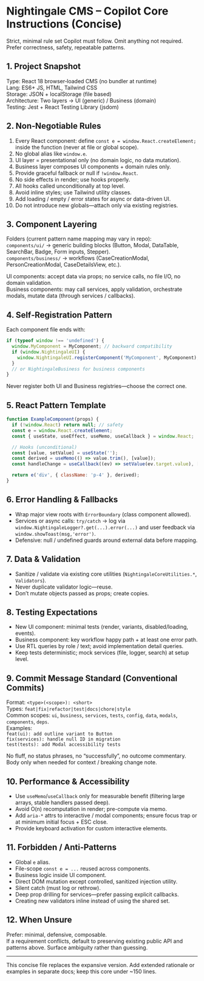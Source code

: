 # Nightingale CMS – Copilot Core Instructions (Concise)

Strict, minimal rule set Copilot must follow. Omit anything not required. Prefer correctness, safety, repeatable patterns.

## 1. Project Snapshot

Type: React 18 browser‑loaded CMS (no bundler at runtime)  
Lang: ES6+ JS, HTML, Tailwind CSS  
Storage: JSON + localStorage (file based)  
Architecture: Two layers → UI (generic) / Business (domain)  
Testing: Jest + React Testing Library (jsdom)

## 2. Non‑Negotiable Rules

1. Every React component: define `const e = window.React.createElement;` inside the function (never at file or global scope).
2. No global alias like `window.e`.
3. UI layer = presentational only (no domain logic, no data mutation).
4. Business layer composes UI components + domain rules only.
5. Provide graceful fallback or null if `!window.React`.
6. No side effects in render; use hooks properly.
7. All hooks called unconditionally at top level.
8. Avoid inline styles; use Tailwind utility classes.
9. Add loading / empty / error states for async or data-driven UI.
10. Do not introduce new globals—attach only via existing registries.

## 3. Component Layering

Folders (current pattern name mapping may vary in repo):  
`components/ui/` → generic building blocks (Button, Modal, DataTable, SearchBar, Badge, Form inputs, Stepper).  
`components/business/` → workflows (CaseCreationModal, PersonCreationModal, CaseDetailsView, etc.).

UI components: accept data via props; no service calls, no file I/O, no domain validation.  
Business components: may call services, apply validation, orchestrate modals, mutate data (through services / callbacks).

## 4. Self‑Registration Pattern

Each component file ends with:

```javascript
if (typeof window !== 'undefined') {
  window.MyComponent = MyComponent; // backward compatibility
  if (window.NightingaleUI) {
    window.NightingaleUI.registerComponent('MyComponent', MyComponent);
  }
  // or NightingaleBusiness for business components
}
```

Never register both UI and Business registries—choose the correct one.

## 5. React Pattern Template

```javascript
function ExampleComponent(props) {
  if (!window.React) return null; // safety
  const e = window.React.createElement;
  const { useState, useEffect, useMemo, useCallback } = window.React;

  // Hooks (unconditional)
  const [value, setValue] = useState('');
  const derived = useMemo(() => value.trim(), [value]);
  const handleChange = useCallback((ev) => setValue(ev.target.value), []);

  return e('div', { className: 'p-4' }, derived);
}
```

## 6. Error Handling & Fallbacks

- Wrap major view roots with `ErrorBoundary` (class component allowed).
- Services or async calls: `try/catch` → log via `window.NightingaleLogger?.get(...).error(...)` and user feedback via `window.showToast(msg,'error')`.
- Defensive: null / undefined guards around external data before mapping.

## 7. Data & Validation

- Sanitize / validate via existing core utilities (`NightingaleCoreUtilities.*`, `Validators`).
- Never duplicate validator logic—reuse.
- Don’t mutate objects passed as props; create copies.

## 8. Testing Expectations

- New UI component: minimal tests (render, variants, disabled/loading, events).
- Business component: key workflow happy path + at least one error path.
- Use RTL queries by role / text; avoid implementation detail queries.
- Keep tests deterministic; mock services (file, logger, search) at setup level.

## 9. Commit Message Standard (Conventional Commits)

Format: `<type>(<scope>): <short>`  
Types: `feat|fix|refactor|test|docs|chore|style`  
Common scopes: `ui`, `business`, `services`, `tests`, `config`, `data`, `modals`, `components`, `deps`.  
Examples:  
`feat(ui): add outline variant to Button`  
`fix(services): handle null ID in migration`  
`test(tests): add Modal accessibility tests`

No fluff, no status phrases, no “successfully”, no outcome commentary. Body only when needed for context / breaking change note.

## 10. Performance & Accessibility

- Use `useMemo`/`useCallback` only for measurable benefit (filtering large arrays, stable handlers passed deep).
- Avoid O(n) recomputation in render; pre-compute via memo.
- Add `aria-*` attrs to interactive / modal components; ensure focus trap or at minimum initial focus + ESC close.
- Provide keyboard activation for custom interactive elements.

## 11. Forbidden / Anti‑Patterns

- Global `e` alias.
- File-scope `const e = ...` reused across components.
- Business logic inside UI component.
- Direct DOM mutation except controlled, sanitized injection utility.
- Silent catch (must log or rethrow).
- Deep prop drilling for services—prefer passing explicit callbacks.
- Creating new validators inline instead of using the shared set.

## 12. When Unsure

Prefer: minimal, defensive, composable.  
If a requirement conflicts, default to preserving existing public API and patterns above. Surface ambiguity rather than guessing.

---

This concise file replaces the expansive version. Add extended rationale or examples in separate docs; keep this core under ~150 lines.
